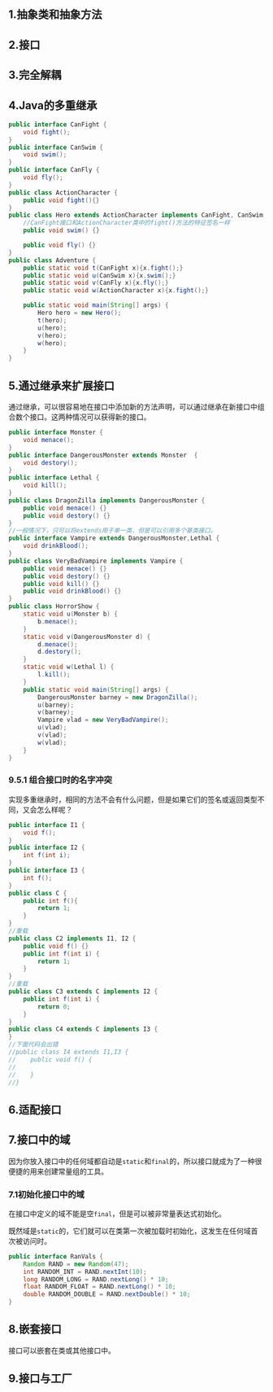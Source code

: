 

## 1.抽象类和抽象方法

## 2.接口

## 3.完全解耦

## 4.Java的多重继承

```java
public interface CanFight {
    void fight();
}
public interface CanSwim {
    void swim();
}
public interface CanFly {
    void fly();
}
public class ActionCharacter {
    public void fight(){}
}
public class Hero extends ActionCharacter implements CanFight, CanSwim, CanFly {
    //CanFight接口和ActionCharacter类中的fight()方法的特征签名一样
    public void swim() {}

    public void fly() {}
}
public class Adventure {
    public static void t(CanFight x){x.fight();}
    public static void u(CanSwim x){x.swim();}
    public static void v(CanFly x){x.fly();}
    public static void w(ActionCharacter x){x.fight();}

    public static void main(String[] args) {
        Hero hero = new Hero();
        t(hero);
        u(hero);
        v(hero);
        w(hero);
    }
}
```

## 5.通过继承来扩展接口

通过继承，可以很容易地在接口中添加新的方法声明，可以通过继承在新接口中组合数个接口。这两种情况可以获得新的接口。

```java
public interface Monster {
    void menace();
}
public interface DangerousMonster extends Monster  {
    void destory();
}
public interface Lethal {
    void kill();
}
public class DragonZilla implements DangerousMonster {
    public void menace() {}
    public void destory() {}
}
//一般情况下，只可以将extends用于单一类，但是可以引用多个基类接口。
public interface Vampire extends DangerousMonster,Lethal {
    void drinkBlood();
}
public class VeryBadVampire implements Vampire {
    public void menace() {}
    public void destory() {}
    public void kill() {}
    public void drinkBlood() {}
}
public class HorrorShow {
    static void u(Monster b) {
        b.menace();
    }
    static void v(DangerousMonster d) {
        d.menace();
        d.destory();
    }
    static void w(Lethal l) {
        l.kill();
    }
    public static void main(String[] args) {
        DangerousMonster barney = new DragonZilla();
        u(barney);
        v(barney);
        Vampire vlad = new VeryBadVampire();
        u(vlad);
        v(vlad);
        w(vlad);
    }
}
```

### 9.5.1 组合接口时的名字冲突

实现多重继承时，相同的方法不会有什么问题，但是如果它们的签名或返回类型不同，又会怎么样呢？

```java
public interface I1 {
    void f();
}
public interface I2 {
    int f(int i);
}
public interface I3 {
    int f();
}
public class C {
    public int f(){
        return 1;
    }
}
//重载
public class C2 implements I1, I2 {
    public void f() {}
    public int f(int i) {
        return 1;
    }
}
//重载
public class C3 extends C implements I2 {
    public int f(int i) {
        return 0;
    }
}
public class C4 extends C implements I3 {
}
//下面代码会出错
//public class I4 extends I1,I3 {
//    public void f() {
//
//    }
//}
```

## 6.适配接口

## 7.接口中的域

因为你放入接口中的任何域都自动是`static`和`final`的，所以接口就成为了一种很便捷的用来创建常量组的工具。

### 7.1初始化接口中的域

在接口中定义的域不能是空`final`，但是可以被非常量表达式初始化。

既然域是`static`的，它们就可以在类第一次被加载时初始化，这发生在任何域首次被访问时。

```java
public interface RanVals {
    Random RAND = new Random(47);
    int RANDOM_INT = RAND.nextInt(10);
    long RANDOM_LONG = RAND.nextLong() * 10;
    float RANDOM_FLOAT = RAND.nextLong() * 10;
    double RANDOM_DOUBLE = RAND.nextDouble() * 10;
}
```

## 8.嵌套接口

接口可以嵌套在类或其他接口中。

## 9.接口与工厂

